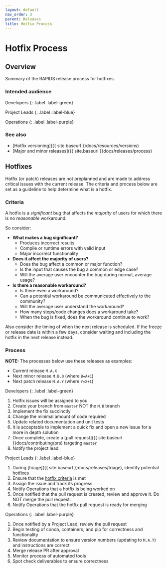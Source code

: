 ```yaml
---
layout: default
nav_order: 3
parent: Releases
title: Hotfix Process
---
```


# Hotfix Process

## Overview

Summary of the RAPIDS release process for hotfixes.

### Intended audience

Developers
{: .label .label-green}

Project Leads
{: .label .label-blue}

Operations
{: .label .label-purple}

### See also

* [Hotfix versioning]({{ site.baseurl }}docs/resources/versions)
* [Major and minor releases]({{ site.baseurl }}docs/releases/process)

## Hotfixes

Hotfix (or patch) releases are not preplanned and are made to address critical issues with the current release. The criteria and process below are set as a guideline to help determine what is a hotfix.

### Criteria

A hotfix is a _significant_ bug that affects the _majority_ of users for which there is no _reasonable_ workaround.

So consider:

- __What makes a bug significant?__
  - Produces incorrect results
  - Compile or runtime errors with valid input
  - Major incorrect functionality
- __Does it affect the majority of users?__
  - Does the bug affect a common or major function?
  - Is the input that causes the bug a common or edge case?
  - Will the average user encounter the bug during normal, average usage?
- __Is there a reasonable workaround?__
  - Is there even a workaround?
  - Can a potential workaround be communicated effectively to the community?
  - Will the average user understand the workaround?
  - How many steps/code changes does a workaround take?
  - When the bug is fixed, does the workaround continue to work?

Also consider the timing of when the next release is scheduled. If the freeze or release date is within a few days, consider waiting and including the hotfix in the next release instead.

### Process

**NOTE:** The processes below use these releases as examples:
- Current release `M.A.X`
- Next minor release `M.B.0`  (where `B=A+1`)
- Next patch release `M.A.Y` (where `Y=X+1`)

Developers
{: .label .label-green}
1. Hotfix issues will be assigned to you
2. Create your branch from `master` NOT the `M.B` branch
3. Implement the fix succinctly
  1. Change the minimal amount of code required
  2. Update related documentation and unit tests
  3. It is acceptable to implement a quick fix and open a new issue for a more in depth solution
4. Once complete, create a [pull request]({{ site.baseurl }}docs/contributing/prs) targeting `master`
5. Notify the project lead

Project Leads
{: .label .label-blue}
1. During [triage]({{ site.baseurl }}docs/releases/triage), identify potential hotfixes
2. Ensure that the [hotfix criteria](#criteria) is met
3. Assign the issue and track its progress
4. Notify Operations that a hotfix is being worked on
5. Once notified that the pull request is created, review and approve it. Do NOT merge the pull request.
6. Notify Operations that the hotfix pull request is ready for merging

Operations
{: .label .label-purple}
1. Once notified by a Project Lead, review the pull request
2. Begin testing of conda, containers, and pip for correctness and functionality
3. Review documentation to ensure version numbers (updating to `M.A.Y`) and instructions are correct
4. Merge release PR after approval
5. Monitor process of automated tools
6. Spot check deliverables to ensure correctness
